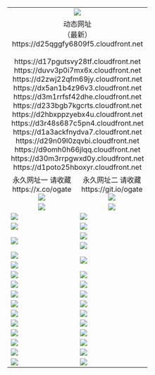 ﻿<table>
  <tr></tr>
  <tr><td colspan=2 align=center><img src="https://d25qggfy6809f5.cloudfront.net/Up/oGate.jpg" /></td></tr>
  <tr><td colspan=2 align=center>动态网址<br/>（最新）
<br>https://d25qggfy6809f5.cloudfront.net
<br>
<br>https://d17pgutsvy28tf.cloudfront.net
<br>https://duvv3p0i7mx6x.cloudfront.net
<br>https://d2zwj22qfm69jy.cloudfront.net
<br>https://dx5an1b4z96v3.cloudfront.net
<br>https://d3m1rrfsf42dhe.cloudfront.net
<br>https://d233bgb7kgcrts.cloudfront.net
<br>https://d2hbxppzyebx4u.cloudfront.net
<br>https://d3r48s687c5pn4.cloudfront.net
<br>https://d1a3ackfnydva7.cloudfront.net
<br>https://d29n09l0zqvbi.cloudfront.net
<br>https://d9omh0h66jlqq.cloudfront.net
<br>https://d30m3rrpgwxd0y.cloudfront.net
<br>https://d1poto25hboxyr.cloudfront.net
    </td>
  </tr>
  <tr>
    <td align=center>永久网址一 请收藏<br/>https://x.co/ogate<br><img src="https://d25qggfy6809f5.cloudfront.net/Up/0WMGD1.png" /></td>
    <td align=center>永久网址二 请收藏<br/>https://git.io/ogate<br><img src="https://d25qggfy6809f5.cloudfront.net/Up/0WMGD2.png" /></td>
  </tr>
  <tr>
    <td align=center><a href="https://d25qggfy6809f5.cloudfront.net/?from=github"><img src="https://d25qggfy6809f5.cloudfront.net/Up/0WMPG.jpg" /></a></td>
    <td align=center><a href="https://d25qggfy6809f5.cloudfront.net/ogUP.aspx?name=0oGate.apk&from=github"><img src="https://d25qggfy6809f5.cloudfront.net/Up/0WMAZ.jpg" /></a></td>
  </tr>
  <tr>
    <td><a href="https://d25qggfy6809f5.cloudfront.net/oNote.aspx?id=oGate&from=github" target="_blank"><img src="https://d25qggfy6809f5.cloudfront.net/Up/0WCYY.jpg" /></a></td>
    <td><a href="https://d25qggfy6809f5.cloudfront.net/oNote.aspx?id=oNote&from=github" target="_blank"><img src="https://d25qggfy6809f5.cloudfront.net/Up/0WZTT.jpg" /></a></td>
  </tr>
  <tr>
    <td><a href="https://d25qggfy6809f5.cloudfront.net/ogDY.aspx?from=github" target="_blank"><img src="https://d25qggfy6809f5.cloudfront.net/Up/DY.jpg"/></a></td>
    <td><a href="https://d25qggfy6809f5.cloudfront.net/ogST.aspx?from=github" target="_blank"><img src="https://d25qggfy6809f5.cloudfront.net/Up/ST.jpg"/></a></td>
  </tr>
  <tr>
    <td rowspan=2><a href="https://d25qggfy6809f5.cloudfront.net/ogUP.aspx?name=WJ.mp4&from=github" target="_blank"><img src="https://d25qggfy6809f5.cloudfront.net/Up/WJ.jpg" /></a></td>
    <td><a href="https://d25qggfy6809f5.cloudfront.net/ogUP.aspx?name=DKC.mp4&count=17&from=github" target="_blank"><img src="https://d25qggfy6809f5.cloudfront.net/Up/DKC.jpg" /></a></td> 
  </tr>
  <tr>
    <td><a href="https://d25qggfy6809f5.cloudfront.net/ogUP.aspx?name=LRWS.mp4&count=6B:16,5A:10,5B:35,4A:14,4B:19,3A:10,3B:26,2A:16,2B:21,1A:23,1B:29&from=github" target="_blank"><img src="https://d25qggfy6809f5.cloudfront.net/Up/LRWS.jpg" /></a></td>
  </tr>
  <tr>
    <td><a href="https://d25qggfy6809f5.cloudfront.net/ogUP.aspx?name=JQR.mp4&count=2&from=github" target="_blank"><img src="https://d25qggfy6809f5.cloudfront.net/Up/JQR.jpg" /></a></td>   
    <td rowspan=2><a href="https://d25qggfy6809f5.cloudfront.net/ogUP.aspx?name=JP.mp4&count=9&from=github" target="_blank"><img src="https://d25qggfy6809f5.cloudfront.net/Up/JP.jpg" /></td>
  </tr>
  <tr>
    <td><a href="https://d25qggfy6809f5.cloudfront.net/ogUP.aspx?name=ZSJ.mp4&count=16&from=github" target="_blank"><img src="https://d25qggfy6809f5.cloudfront.net/Up/ZSJ.jpg" /></a></td>
  </tr>
  <tr>
    <td><a href="https://d25qggfy6809f5.cloudfront.net/ogUP.aspx?name=SSZJ.mp4&count=7&current=2&from=github" target="_blank"><img src="https://d25qggfy6809f5.cloudfront.net/Up/SSZJ.jpg" /></a></td>
    <td><a href="https://d25qggfy6809f5.cloudfront.net/ogUP.aspx?name=WH.mp4&from=github" target="_blank"><img src="https://d25qggfy6809f5.cloudfront.net/Up/WH.jpg" /></a></td>
  </tr>
  <tr>
    <td><a href="https://d25qggfy6809f5.cloudfront.net/ogUP.aspx?name=DWHM.mp4&from=github" target="_blank"><img src="https://d25qggfy6809f5.cloudfront.net/Up/DWHM.jpg" /></a></td>
    <td><a href="https://d25qggfy6809f5.cloudfront.net/ogUP.aspx?name=XTFY.mp4&count=24&from=github" target="_blank"><img src="https://d25qggfy6809f5.cloudfront.net/Up/XTFY.jpg" /></a></td>
  </tr>
  <tr>
    <td><a href="https://d25qggfy6809f5.cloudfront.net/ogUP.aspx?name=4SQQ.mp4&count=06:10&current=06:10&from=github" target="_blank"><img src="https://d25qggfy6809f5.cloudfront.net/Up/4SQQ0.jpg" /></a></td>
    <td><a href="https://d25qggfy6809f5.cloudfront.net/ogUP.aspx?name=4SHQ.mp4&count=06:10&current=06:10&from=github" target="_blank"><img src="https://d25qggfy6809f5.cloudfront.net/Up/4SHQ0.jpg" /></a></td>
  </tr>
  <tr>
    <td><a href="https://d25qggfy6809f5.cloudfront.net/ogUP.aspx?name=4SZG.mp4&count=06:12&current=06:10&from=github" target="_blank"><img src="https://d25qggfy6809f5.cloudfront.net/Up/4SZG0.jpg" /></a></td>
    <td><a href="https://d25qggfy6809f5.cloudfront.net/ogUP.aspx?name=4SDJ.mp4&count=06:16&current=06:15&from=github" target="_blank"><img src="https://d25qggfy6809f5.cloudfront.net/Up/4SDJ0.jpg" /></a></td>
  </tr>
  <tr>
    <td><a href="https://d25qggfy6809f5.cloudfront.net/onUP.aspx?name=https://x.co/dtw99&from=github" target="_blank"><img src="https://d25qggfy6809f5.cloudfront.net/Up/0DTW.jpg"/></a></td>
    <td><a href="https://d25qggfy6809f5.cloudfront.net/onUP.aspx?name=https://d2tyo2h9ydw5hf.cloudfront.net/acenter/&from=github" target="_blank"><img src="https://d25qggfy6809f5.cloudfront.net/Up/0TDW.jpg" /></a></td>
  </tr>
  <tr>
    <td><a href="https://d25qggfy6809f5.cloudfront.net/onUP.aspx?name=https://d3qz7yth5i2rae.cloudfront.net/gb/nsc413.htm&from=github" target="_blank"><img src="https://d25qggfy6809f5.cloudfront.net/Up/0DJY.jpg" /></a></td>
    <td><a href="https://d25qggfy6809f5.cloudfront.net/onUP.aspx?name=https://dgyo0jey7vwa5.cloudfront.net/xtr/gb/prog204.html&from=github" target="_blank"><img src="https://d25qggfy6809f5.cloudfront.net/Up/0XTR.jpg" /></a></td>
  </tr>
  <tr>
    <td><a href="https://d25qggfy6809f5.cloudfront.net/onUP.aspx?name=https://d7203y8eitivv.cloudfront.net&from=github" target="_blank"><img src="https://d25qggfy6809f5.cloudfront.net/Up/0MHW.jpg" /></a></td>
    <td><a href="https://d25qggfy6809f5.cloudfront.net/onUP.aspx?name=https://d38z1xzg5vtneh.cloudfront.net&from=github" target="_blank"><img src="https://d25qggfy6809f5.cloudfront.net/Up/0ZJW.jpg" /></a></td>
  </tr>
  <tr>
    <td><a href="https://d25qggfy6809f5.cloudfront.net/ogUP.aspx?name=FG.zip&from=github" target="_blank"><img src="https://d25qggfy6809f5.cloudfront.net/Up/FG.jpg" /></a></td>
    <td><a href="https://d25qggfy6809f5.cloudfront.net/ogUP.aspx?name=FGA.apk&from=github" target="_blank"><img src="https://d25qggfy6809f5.cloudfront.net/Up/FGA.jpg" /></a></td>
  </tr>
  <tr>
    <td><a href="https://d25qggfy6809f5.cloudfront.net/ogUP.aspx?name=U.zip&from=github" target="_blank"><img src="https://d25qggfy6809f5.cloudfront.net/Up/U.jpg" /></a></td>
    <td><a href="https://d25qggfy6809f5.cloudfront.net/ogUP.aspx?name=UA.apk&from=github" target="_blank"><img src="https://d25qggfy6809f5.cloudfront.net/Up/UA.jpg" /></a></td>
  </tr>
  <tr>
    <td><a href="https://d25qggfy6809f5.cloudfront.net/ogUP.aspx?name=0iPPOTV.zip&from=github" target="_blank"><img src="https://d25qggfy6809f5.cloudfront.net/Up/0iPPOTV.jpg" /></a></td>
    <td><a href="https://d25qggfy6809f5.cloudfront.net/ogUP.aspx?name=0iNTD.apk&from=github" target="_blank"><img src="https://d25qggfy6809f5.cloudfront.net/Up/0iNTD.jpg" /></a></td>
  </tr>
</table>
